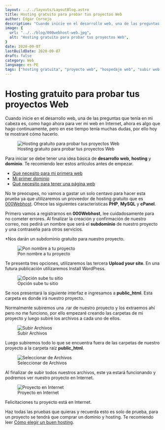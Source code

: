 ```yaml
---
layout: ../../layouts/LayoutBlog.astro
title: Hosting gratuito para probar tus proyectos Web
author: Edgar Cornejo
description: "Cuando inicie en el desarrollo web, una de las preguntas que tenía en mi cabeza es, como hago ahora para ver mi web en Internet, ahora es algo que hago continuamente, pero en ese tiempo tenía muchas dudas, por ello hoy te mostraré cómo hacerlo."
image: {
  url: "../../blog/000webhost-web.jpg",
  alt: "Hosting gratuito para probar tus proyectos Web",
}  
date: 2020-09-07
lastBuildDate: 2020-09-07
draft: false
category: Web
language: es-PE
tags: ["hosting gratuita", "proyecto web", "hospedaje web", "subir web a internet"]
---
```


# Hosting gratuito para probar tus proyectos Web

Cuando inicie en el desarrollo web, una de las preguntas que tenía en mi cabeza es, como hago ahora para ver mi web en Internet, ahora es algo que hago continuamente, pero en ese tiempo tenía muchas dudas, por ello hoy te mostraré cómo hacerlo.

<figure>
  <img src="../../blog/000webhost-web.jpg" alt="Hosting gratuito para probar tus proyectos Web"/>
  <figcaption>Hosting gratuito para probar tus proyectos Web</figcaption>
</figure>

Para iniciar se debe tener una idea básica de **desarrollo web**, **hosting** y **dominio**. Te recomiendo leer estos artículos antes de empezar.

- <a href="que-necesito-para-mi-primera-web" title="Que necesito para mi primera web" target="_blank">Que necesito para mi primera web</a>
- <a href="mi-primer-dominio" title="Mi primer dominio" target="_blank">Mi primer dominio</a>
- <a href="que-necesito-para-tener-una-pagina-web" title="Qué necesito para tener una página web" target="_blank">Qué necesito para tener una página web</a>

No te preocupes, no vamos a gastar un solo centavo para hacer esta prueba ya que utilizaremos un proveedor de hosting gratuito que es <a href="https://es.000webhost.com/" title="000Webhost" target="_blank">000Webhost</a>. Ofrece las siguientes características **PHP**, **MySQL** y **cPanel**.

Primero vamos a registrarnos en **000Webhost**, lee cuidadosamente para no cometer errores. Al finalizar la creación y confirmación de nuestro correo, nos pedirá un nombre  que será el **subdominio** de nuestro proyecto y una contraseña para otros servicios.

*Nos darán un subdominio gratuito para nuestro proyecto.

<figure>
  <img src="../../blog/000webhost-nombra-tu-proyecto.jpg" alt="Pon nombre a tu proyecto"/>
  <figcaption>Pon nombre a tu proyecto</figcaption>
</figure>

Te presenta tres opciones, utilizaremos las tercera **Upload your site**. En una futura publicación utilizaremos Install WordPress.

<figure>
  <img src="../../blog/000webhost-opcion-sube-tu-sitio.jpg" alt="Opción sube tu sitio"/>
  <figcaption>Opción sube tu sitio</figcaption>
</figure>

Se nos presentará la siguiente interfaz e ingresamos a **public_html**. Esta carpeta es donde irá nuestro proyecto.

Normalmente subiremos una .rar de nuestro proyecto y los extraemos ahí pero no me funciono, por ello empezaré creando las carpetas de mi proyecto y luego subiré los archivos a cada uno de ellos.

<figure>
  <img src="../../blog/000webhost-subir-archivos.jpg" alt="Subir Archivos"/>
  <figcaption>Subir Archivos</figcaption>
</figure>

Luego subiremos todo lo que se encuentra fuera de las carpetas de nuestro proyecto a la carpeta raíz **public_html**.

<figure>
  <img src="../../blog/000webhost-seleccionar-archivos.jpg" alt="Seleccionar de Archivos"/>
  <figcaption>Seleccionar de Archivos</figcaption>
</figure>

Al finalizar de subir todos nuestros archivos, este ya estará funcionando y podremos ver nuestro proyecto en Internet.

<figure>
  <img src="../../blog/000webhost-proyecto-en-internet.jpg" alt="Proyecto en Internet"/>
  <figcaption>Proyecto en Internet</figcaption>
</figure>

Felicitaciones tu proyecto está en Internet.

Haz todas las pruebas que quieras y recuerda esto es solo de prueba, para un proyecto se tendrá que comprar un dominio y hosting. Te recomiendo leer <a href="como-elegir-un-buen-hosting/" title="Cómo elegir un buen hosting" target="_blank">Cómo elegir un buen hosting</a>.